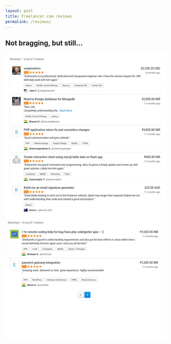 ```yaml
---
layout: post
title: Freelancer.com reviews
permalink: /reviews/
---
```


## Not bragging, but still...

[![Freelancer.com reviews](/assets/freelancer-reviews.jpg)](https://www.freelancer.com/u/snehanshuphukon)
